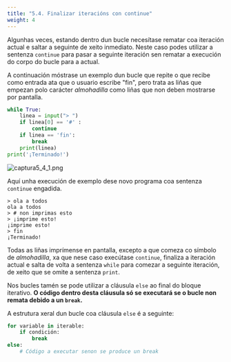 ```yaml
---
title: "5.4. Finalizar iteracións con continue"
weight: 4
---
```


Algunhas veces, estando dentro dun bucle necesítase rematar coa iteración actual e saltar a seguinte de xeito inmediato. Neste caso podes utilizar a sentenza `continue` para pasar a seguinte iteración sen rematar a execución do corpo do bucle para a actual.

A continuación móstrase un exemplo dun bucle que repite o que recibe como entrada ata que o usuario escribe "fin", pero trata as liñas que empezan polo carácter *almohadilla* como liñas que non deben mostrarse por pantalla.

```python
while True:
    linea = input("> ")
    if linea[0] == '#' :
        continue
    if linea == 'fin':
        break
    print(linea)
print('¡Terminado!')
```

![captura5_4_1.png](captura5_4_1.png)


Aquí unha execución de exemplo dese novo programa coa sentenza `continue` engadida.

```vim
> ola a todos
ola a todos
> # non imprimas esto
> ¡imprime esto!
¡imprime esto!
> fin
¡Terminado!
```

Todas as liñas imprímense en pantalla, excepto a que comeza co símbolo de *almohadilla*, xa que nese caso execútase `continue`, finaliza a iteración actual e salta de volta a sentenza `while` para comezar a seguinte iteración, de xeito que se omite a sentenza `print`.

Nos bucles tamén se pode utilizar a cláusula `else` ao final do bloque iterativo. **O código dentro desta cláusula só se executará se o bucle non remata debido a un `break`.**


A estrutura xeral dun bucle coa cláusula `else` é a seguinte:

```python
for variable in iterable:
    if condición:
        break
else:
    # Código a executar senon se produce un break
```